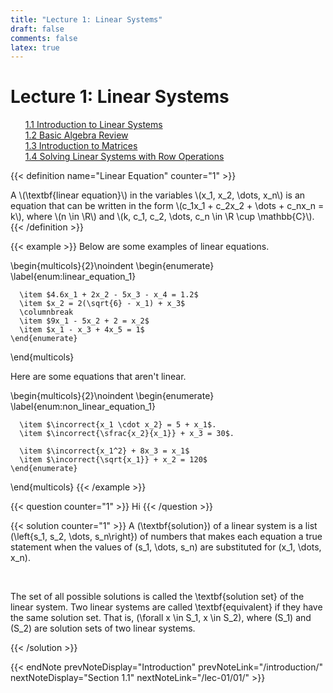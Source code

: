```yaml
---
title: "Lecture 1: Linear Systems"
draft: false
comments: false
latex: true
---
```


# Lecture 1: Linear Systems

<ul>
  <li style="list-style-type: none;"><a href="/notes/mth-261/lec-01/01">1.1 Introduction to Linear Systems</a></li>
  <li style="list-style-type: none;"><a href="/notes/mth-261/lec-01/02">1.2 Basic Algebra Review</a></li>
  <li style="list-style-type: none;"><a href="/notes/mth-261/lec-01/03">1.3 Introduction to Matrices</a></li>
  <li style="list-style-type: none;"><a href="/notes/mth-261/lec-01/04">1.4 Solving Linear Systems with Row Operations</a></li>
</ul>

{{< definition name="Linear Equation" counter="1" >}}
  <div>
    A \(\textbf{linear equation}\) in the variables \(x_1, x_2, \dots, x_n\) is
    an equation that can be written in the form \(c_1x_1 + c_2x_2 + \dots +
    c_nx_n = k\), where \(n \in \R\) and \(k, c_1, c_2, \dots, c_n \in \R \cup
    \mathbb{C}\).
  </div>
{{< /definition >}}

{{< example >}}
  Below are some examples of linear equations.

  \begin{multicols}{2}\noindent
    \begin{enumerate}
      \label{enum:linear_equation_1}

      \item $4.6x_1 + 2x_2 - 5x_3 - x_4 = 1.2$
      \item $x_2 = 2(\sqrt{6} - x_1) + x_3$
      \columnbreak
      \item $9x_1 - 5x_2 + 2 = x_2$
      \item $x_1 - x_3 + 4x_5 = 1$
    \end{enumerate}
  \end{multicols}

  Here are some equations that aren't linear.

  \begin{multicols}{2}\noindent
    \begin{enumerate}
      \label{enum:non_linear_equation_1}

      \item $\incorrect{x_1 \cdot x_2} = 5 + x_1$.
      \item $\incorrect{\sfrac{x_2}{x_1}} + x_3 = 30$.

      \item $\incorrect{x_1^2} + 8x_3 = x_1$
      \item $\incorrect{\sqrt{x_1}} + x_2 = 120$
    \end{enumerate}
  \end{multicols}
{{< /example >}}

{{< question counter="1" >}}
Hi
{{< /question >}}

{{< solution counter="1" >}}
  A \(\textbf{solution}\) of a linear system is a list \(\left\{s_1, s_2,
  \dots, s_n\right\}\) of numbers that makes each equation a true statement
  when the values of \(s_1, \dots, s_n\) are substituted for \(x_1, \dots,
  x_n\).

  <br />

  The set of all possible solutions is called the \textbf{solution set} of the
  linear system. Two linear systems are called \textbf{equivalent} if they have
  the same solution set. That is, \(\forall x \in S_1, x \in S_2\), where
  \(S_1\) and \(S_2\) are solution sets of two linear systems. <div
  class="sol-qed"></div>
{{< /solution >}}

{{< endNote prevNoteDisplay="Introduction" prevNoteLink="/introduction/" nextNoteDisplay="Section 1.1" nextNoteLink="/lec-01/01/" >}}
